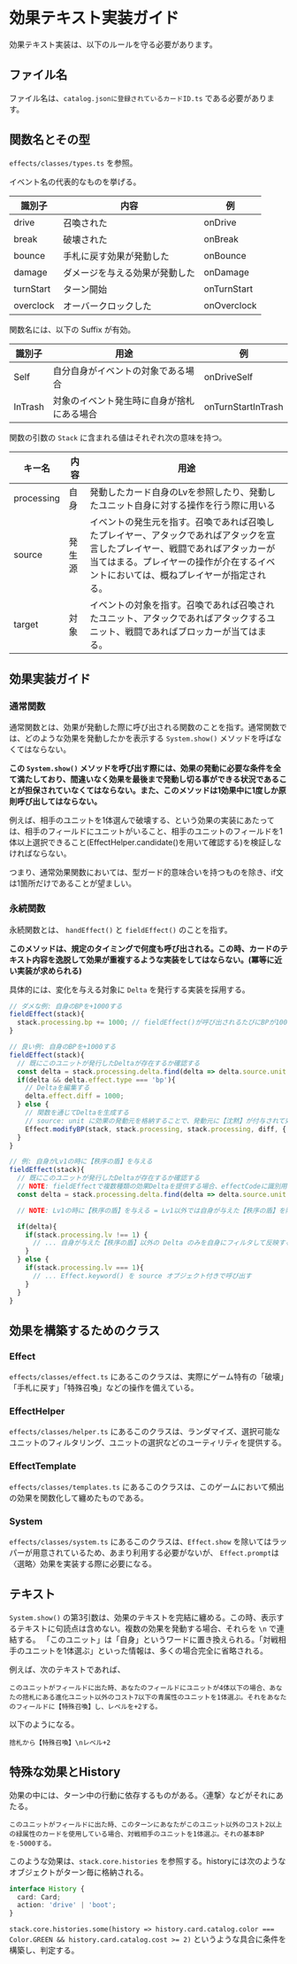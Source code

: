 # 効果テキスト実装ガイド

効果テキスト実装は、以下のルールを守る必要があります。

## ファイル名

ファイル名は、`catalog.jsonに登録されているカードID.ts` である必要があります。

## 関数名とその型

`effects/classes/types.ts` を参照。

イベント名の代表的なものを挙げる。

| 識別子    | 内容                           | 例          |
| --------- | ------------------------------ | ----------- |
| drive     | 召喚された                     | onDrive     |
| break     | 破壊された                     | onBreak     |
| bounce    | 手札に戻す効果が発動した       | onBounce    |
| damage    | ダメージを与える効果が発動した | onDamage    |
| turnStart | ターン開始                     | onTurnStart |
| overclock | オーバークロックした           | onOverclock |

関数名には、以下の Suffix が有効。

| 識別子  | 用途                                       | 例                 |
| ------- | ------------------------------------------ | ------------------ |
| Self    | 自分自身がイベントの対象である場合         | onDriveSelf        |
| InTrash | 対象のイベント発生時に自身が捨札にある場合 | onTurnStartInTrash |

関数の引数の `Stack` に含まれる値はそれぞれ次の意味を持つ。

| キー名     | 内容   | 用途                                                                                                                                                                                                                 |
| ---------- | ------ | -------------------------------------------------------------------------------------------------------------------------------------------------------------------------------------------------------------------- |
| processing | 自身   | 発動したカード自身のLvを参照したり、発動したユニット自身に対する操作を行う際に用いる                                                                                                                                 |
| source     | 発生源 | イベントの発生元を指す。召喚であれば召喚したプレイヤー、アタックであればアタックを宣言したプレイヤー、戦闘であればアタッカーが当てはまる。プレイヤーの操作が介在するイベントにおいては、概ねプレイヤーが指定される。 |
| target     | 対象   | イベントの対象を指す。召喚であれば召喚されたユニット、アタックであればアタックするユニット、戦闘であればブロッカーが当てはまる。                                                                                     |

## 効果実装ガイド

### 通常関数

通常関数とは、効果が発動した際に呼び出される関数のことを指す。通常関数では、どのような効果を発動したかを表示する `System.show()` メソッドを呼ばなくてはならない。

**この `System.show()` メソッドを呼び出す際には、効果の発動に必要な条件を全て満たしており、間違いなく効果を最後まで発動し切る事ができる状況であることが担保されていなくてはならない。また、このメソッドは1効果中に1度しか原則呼び出してはならない。**

例えば、相手のユニットを1体選んで破壊する、という効果の実装にあたっては、相手のフィールドにユニットがいること、相手のユニットのフィールドを1体以上選択できること(EffectHelper.candidate()を用いて確認する)を検証しなければならない。

つまり、通常効果関数においては、型ガード的意味合いを持つものを除き、if文は1箇所だけであることが望ましい。

### 永続関数

永続関数とは、 `handEffect()` と `fieldEffect()` のことを指す。

**このメソッドは、規定のタイミングで何度も呼び出される。この時、カードのテキスト内容を逸脱して効果が重複するような実装をしてはならない。(冪等に近い実装が求められる)**

具体的には、変化を与える対象に `Delta` を発行する実装を採用する。

```ts
// ダメな例: 自身のBPを+1000する
fieldEffect(stack){
  stack.processing.bp += 1000; // fieldEffect()が呼び出されるたびにBPが1000ずつ増えていく (fieldEffectがいつ何回呼ばれるかは解決されるStackの深さにも依存するため不定である)
}

// 良い例: 自身のBPを+1000する
fieldEffect(stack){
  // 既にこのユニットが発行したDeltaが存在するか確認する
  const delta = stack.processing.delta.find(delta => delta.source.unit === stack.processing.id);
  if(delta && delta.effect.type === 'bp'){
    // Deltaを編集する
    delta.effect.diff = 1000;
  } else {
    // 関数を通じてDeltaを生成する
    // source: unit に効果の発動元を格納することで、発動元に【沈黙】が付与されて効果が無効化された時や、ユニットがフィールドから離れた際、core側で自動的にdeltaの除去が実行されます。
    Effect.modifyBP(stack, stack.processing, stack.processing, diff, { source: { unit: stack.processing.id } })
  }
}

// 例: 自身がLv1の時に【秩序の盾】を与える
fieldEffect(stack){
  // 既にこのユニットが発行したDeltaが存在するか確認する
  // NOTE: fieldEffectで複数種類の効果Deltaを提供する場合、effectCodeに識別用の値を与える
  const delta = stack.processing.delta.find(delta => delta.source.unit === stack.processing.id && delta.source.effectCode === 'Lv1_秩序の盾');

  // NOTE: Lv1の時に【秩序の盾】を与える = Lv1以外では自身が与えた【秩序の盾】を除外する効果の実装が必要

  if(delta){
    if(stack.processing.lv !== 1) {
      // ... 自身が与えた【秩序の盾】以外の Delta のみを自身にフィルタして反映する
    }
  } else {
    if(stack.processing.lv === 1){
      // ... Effect.keyword() を source オブジェクト付きで呼び出す
    }
  }
}
```

## 効果を構築するためのクラス

### Effect

`effects/classes/effect.ts` にあるこのクラスは、実際にゲーム特有の「破壊」「手札に戻す」「特殊召喚」などの操作を備えている。

### EffectHelper

`effects/classes/helper.ts` にあるこのクラスは、ランダマイズ、選択可能なユニットのフィルタリング、ユニットの選択などのユーティリティを提供する。

### EffectTemplate

`effects/classes/templates.ts` にあるこのクラスは、このゲームにおいて頻出の効果を関数化して纏めたものである。

### System

`effects/classes/system.ts` にあるこのクラスは、`Effect.show` を除いてはラッパーが用意されているため、あまり利用する必要がないが、 `Effect.prompt`は〈選略〉効果を実装する際に必要になる。

## テキスト

`System.show()` の第3引数は、効果のテキストを完結に纏める。この時、表示するテキストに句読点は含めない。複数の効果を発動する場合、それらを `\n` で連結する。
「このユニット」は「自身」というワードに置き換えられる。「対戦相手のユニットを1体選ぶ」といった情報は、多くの場合完全に省略される。

例えば、次のテキストであれば、

```text
このユニットがフィールドに出た時、あなたのフィールドにユニットが4体以下の場合、あなたの捨札にある進化ユニット以外のコスト7以下の青属性のユニットを1体選ぶ。それをあなたのフィールドに【特殊召喚】し、レベルを+2する。
```

以下のようになる。

```text
捨札から【特殊召喚】\nレベル+2
```

## 特殊な効果とHistory

効果の中には、ターン中の行動に依存するものがある。〈連撃〉などがそれにあたる。

```text
このユニットがフィールドに出た時、このターンにあなたがこのユニット以外のコスト2以上の緑属性のカードを使用している場合、対戦相手のユニットを1体選ぶ。それの基本BPを-5000する。
```

このような効果は、`stack.core.histories` を参照する。historyには次のようなオブジェクトがターン毎に格納される。

```ts
interface History {
  card: Card;
  action: 'drive' | 'boot';
}
```

`stack.core.histories.some(history => history.card.catalog.color === Color.GREEN && history.card.catalog.cost >= 2)` というような具合に条件を構築し、判定する。
